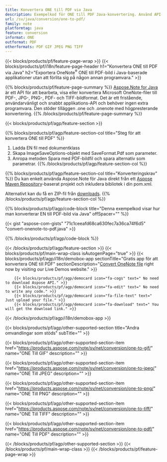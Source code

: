 ```yaml
---
title: Konvertera ONE till PDF via Java
description: Exempelkod för ONE till PDF Java-konvertering. Använd API-exempelkod för batch ONE-filer till PDF-konvertering inom valfri Java-baserad applikation. 
url: /sv/java/conversion/one-to-pdf/
family: note
platformtag: java
feature: conversion
informat: ONE
outformat: PDF
otherformats: PDF GIF JPEG PNG TIFF
---
```

{{< blocks/products/pf/feature-page-wrap >}}
{{< blocks/products/pf/i18n/feature-page-header h1="Konvertera ONE till PDF via Java" h2="Exportera OneNote<sup>&reg;</sup> ONE till PDF-bild i Java-baserade applikationer utan att förlita sig på någon annan programvara." >}}

{{% blocks/products/pf/feature-page-summary %}}
[Aspose.Note for Java](https://products.aspose.com/note/java/) är ett API för att bearbeta, visa eller konvertera Microsoft OneNote-filer till PDF-, JPG-, PNG-, PDF- och TIFF-bildformat. Det är ett fristående, användarvänligt och snabbt applikations-API och behöver ingen extra programvara. Den stöder tilläggen .one och .onenote med högpresterande konvertering.
{{% /blocks/products/pf/feature-page-summary  %}}

{{< blocks/products/pf/agp/feature-section >}}

{{% blocks/products/pf/agp/feature-section-col title="Steg för att konvertera ONE till PDF" %}}
1. Ladda EN fil med dokumentklass
2. Skapa ImageSaveOptions-objekt med SaveFormat.Pdf som parameter.
3. Anropa metoden Spara med PDF-bildfil och spara alternativ som parametrar.
{{% /blocks/products/pf/agp/feature-section-col %}}

{{% blocks/products/pf/agp/feature-section-col title="Konverteringskrav" %}}
Du kan enkelt använda Aspose.Note för Java direkt från ett [Aspose Maven Repository](https://repository.aspose.com/note/)-baserat projekt och inkludera bibliotek i din pom.xml.

Alternativt kan du få en ZIP-fil från [downloads](https://releases.aspose.com/note/java).
{{% /blocks/products/pf/agp/feature-section-col %}}

{{% blocks/products/pf/agp/code-block title="Denna exempelkod visar hur man konverterar EN till PDF-bild via Java" offSpacer="" %}}

{{< gist "aspose-com-gists" "71c1ceeafd68ca630fec7a36ca74f6d5" "convert-onenote-to-pdf.java" >}}

{{% /blocks/products/pf/agp/code-block %}}

{{< /blocks/products/pf/agp/feature-section >}}
{{< blocks/products/pf/main-wrap-class isAutogenPage="true" >}}
{{< blocks/products/pf/agp/i18n/demobox-app sectionTitle="Gratis app för att konvertera ONE till PDF" sectionDescription="[Convert OneNote file](https://products.aspose.app/note/conversion/onenote-to-pdf) right now by visiting our Live Demos website." >}}

        {{< blocks/products/pf/agp/democard icon="fa-cogs" text=" No need to download Aspose API." >}}
        {{< blocks/products/pf/agp/democard icon="fa-edit" text=" No need to write any code." >}}
        {{< blocks/products/pf/agp/democard icon="fa-file-text" text=" Just upload your file." >}}
        {{< blocks/products/pf/agp/democard icon="fa-download" text=" You will get the download link." >}}
		
{{< /blocks/products/pf/agp/i18n/demobox-app >}}

{{< blocks/products/pf/agp/other-supported-section title="Andra omvandlingar som stöds" subTitle="" >}}

{{< blocks/products/pf/agp/other-supported-section-item href="https://products.aspose.com/note/sv/net/conversion/one-to-gif/" name="ONE Till GIF" description="" >}}

{{< blocks/products/pf/agp/other-supported-section-item href="https://products.aspose.com/note/sv/net/conversion/one-to-jpeg/" name="ONE Till JPEG" description="" >}}

{{< blocks/products/pf/agp/other-supported-section-item href="https://products.aspose.com/note/sv/net/conversion/one-to-png/" name="ONE Till PNG" description="" >}}

{{< blocks/products/pf/agp/other-supported-section-item href="https://products.aspose.com/note/sv/net/conversion/one-to-tiff/" name="ONE Till TIFF" description="" >}}

{{< blocks/products/pf/agp/other-supported-section-item href="https://products.aspose.com/note/sv/net/conversion/one-to-pdf/" name="ONE Till PDF" description="" >}}



{{< /blocks/products/pf/agp/other-supported-section >}}
{{< /blocks/products/pf/main-wrap-class >}}
{{< /blocks/products/pf/feature-page-wrap >}}